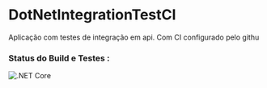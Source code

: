 # DotNetIntegrationTestCI

Aplicação com testes de integração em api.
Com CI configurado pelo githu


### Status do Build e Testes :

![.NET Core](https://github.com/felipe-rodrigues/DotNetIntegrationTestCI/workflows/.NET%20Core/badge.svg?branch=master)

